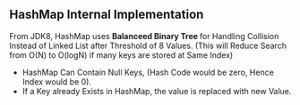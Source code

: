 

<h2> HashMap Internal Implementation </h2>

From JDK8, HashMap uses <b> Balanceed Binary Tree </b> for Handling Collision Instead of Linked List after
Threshold of 8 Values. (This will Reduce Search from O(N) to O(logN) if many keys are stored at Same Index)

* HashMap Can Contain Null Keys, (Hash Code would be zero, Hence Index would be 0).
* If a Key already Exists in HashMap, the value is replaced with new Value.